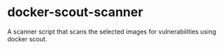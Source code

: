 # docker-scout-scanner
A scanner script that scans the selected images for vulnerabilities using docker scout. 
